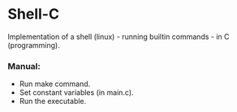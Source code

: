 # Shell-C
Implementation of a shell (linux) - running builtin commands - in C (programming).

### Manual:
* Run make command.
* Set constant variables (in main.c).
* Run the executable.
